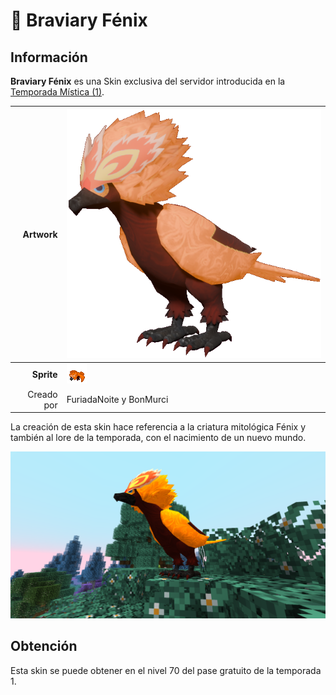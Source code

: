 # 🥈 Braviary Fénix

## Información

**Braviary Fénix** es una Skin exclusiva del servidor introducida en la [Temporada Mística (1)](./).

|                     **Artwork** | ![Artwork de Braviary Fénix](../../images/pokemon/temporada-1/Fenix.png)                                                                                    |
| ------------------------------: | -------------------------------------------------------------------------------------------------------------------------------------- |
|                      **Sprite** | ![Sprite de Braviary Fénix](../../images/pokemon/temporada-1/Fenix-sprite.png)                                                          |                                                                                                             |
|                      Creado por | FuriadaNoite y BonMurci                                                                                                                |

La creación de esta skin hace referencia a la criatura mitológica Fénix y también al lore de la temporada, con el nacimiento de un nuevo mundo.

![Formas de Milotic Primordial](../../images/pokemon/temporada-1/Fenix-formas.png)

## Obtención

Esta skin se puede obtener en el nivel 70 del pase gratuito de la temporada 1.
